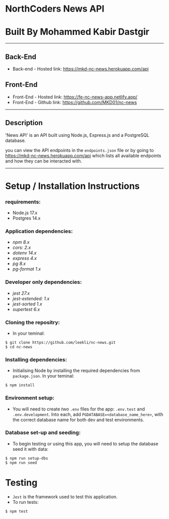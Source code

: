 # **NorthCoders News API**

# **Built By Mohammed Kabir Dastgir**

---

## **Back-End**

- Back-end - Hosted link: https://mkd-nc-news.herokuapp.com/api

## **Front-End**

- Front-End - Hosted link: https://fe-nc-news-app.netlify.app/
- Front-End - Github link: https://github.com/MKD01/nc-news

---

## **Description**

'News API' is an API built using Node.js, Express.js and a PostgreSQL database.

you can view the API endpoints in the `endpoints.json` file or by going to https://mkd-nc-news.herokuapp.com/api which lists all available endpoints and how they can be interacted with.

---

# **Setup / Installation Instructions**

### **requirements:**

- Node.js 17.x
- Postgres 14.x

### **Application dependencies:**

<i>
  
- npm 8.x
- cors: 2.x
- dotenv 14.x
- express 4.x
- pg 8.x
- pg-format 1.x
  </i>

### **Developer only dependencies:**

<i>

- jest 27.x
- jest-extended: 1.x
- jest-sorted 1.x
- supertest 6.x
  </i>

### **Cloning the repositry:**

- In your teminal:

```
$ git clone https://github.com/leekli/nc-news.git
$ cd nc-news
```

### **Installing dependencies:**

- Initialising Node by installing the required dependencies from `package.json`. In your teminal:

```
$ npm install
```

### **Environment setup:**

- You will need to create _two_ `.env` files for the app: `.env.test` and `.env.development`. Into each, add `PGDATABASE=<database_name_here>`, with the correct database name for both dev and test environments.

### **Database set-up and seeding:**

- To begin testing or using this app, you will need to setup the database seed it with data:

```
$ npm run setup-dbs
$ npm run seed
```

# **Testing**

- `Jest` is the framework used to test this application.
- To run tests:

```
$ npm test
```
